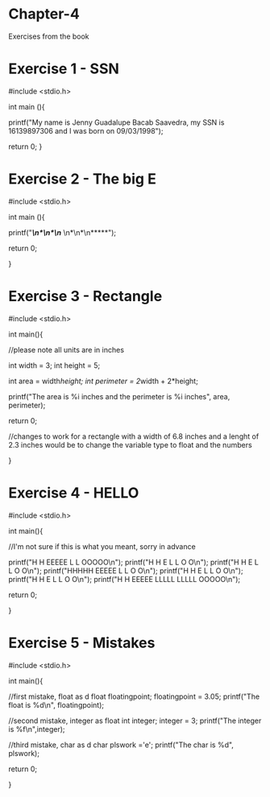 # Chapter-4
Exercises from the book

# Exercise 1 - SSN

#include <stdio.h>

int main (){

 printf("My name is Jenny Guadalupe Bacab Saavedra, my SSN is 16139897306 and I was born on 09/03/1998");

 return 0;
}


# Exercise 2 - The big E

#include <stdio.h>

int main (){

 printf("*****\n*\n*\n***** \n*\n*\n*****");

 return 0;

}

# Exercise 3 - Rectangle

#include <stdio.h>

int main(){

 //please note all units are in inches

 int width = 3;
 int height = 5;

 int area = width*height;
 int perimeter = 2*width + 2*height;

 printf("The area is %i inches and the perimeter is %i inches", area, perimeter);

 return 0;

//changes to work for a rectangle with a width of 6.8 inches and a lenght of 2.3 inches would be to change the variable type to float and the numbers

}

# Exercise 4 - HELLO

#include <stdio.h>

int main(){

//I'm not sure if this is what you meant, sorry in advance

printf("H   H EEEEE L     L     OOOOO\n");
printf("H   H E     L     L     O   O\n");
printf("H   H E     L     L     O   O\n");
printf("HHHHH EEEEE L     L     O   O\n");
printf("H   H E     L     L     O   O\n");
printf("H   H E     L     L     O   O\n");
printf("H   H EEEEE LLLLL LLLLL OOOOO\n");

return 0;

}

# Exercise 5 - Mistakes

#include <stdio.h>

int main(){

//first mistake, float as d
float floatingpoint;
floatingpoint = 3.05;
printf("The float is %d\n", floatingpoint);

//second mistake, integer as float
int integer;
integer = 3;
printf("The integer is %f\n",integer);

//third mistake, char as d
char plswork ='e';
printf("The char is %d", plswork);

return 0;

}


